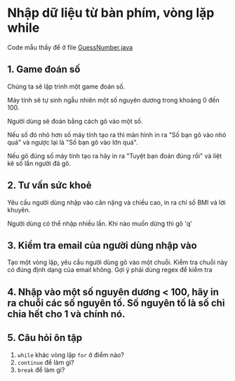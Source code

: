 # Nhập dữ liệu từ bàn phím, vòng lặp while

Code mẫu thầy để ở file [GuessNumber.java](GuessNumber.java)
## 1. Game đoán số
Chúng ta sẽ lập trình một game đoán số.

Máy tính sẽ tự sinh ngẫu nhiên một số nguyên dương trong khoảng 0 đến 100.

Người dùng sẽ đoán bằng cách gõ vào một số.

Nếu số đó nhỏ hơn số máy tính tạo ra thì màn hình in ra "Số bạn gõ vào nhỏ quá" và ngược lại là "Số bạn gõ vào lớn quá".

Nếu gõ đúng số máy tính tạo ra hãy in ra "Tuyệt bạn đoán đúng rồi" và liệt kê số lần người đã gõ.

## 2. Tư vấn sức khoẻ
Yêu cầu người dùng nhập vào cân nặng và chiều cao, in ra chỉ số BMI và lời khuyên.

Người dùng có thể nhập nhiều lần. Khi nào muốn dừng thì gõ 'q'


## 3. Kiểm tra email của người dùng nhập vào
Tạo một vòng lặp, yêu cầu người dùng gõ vào một chuỗi.
Kiểm tra chuỗi này có đúng định dạng của email không.
Gợi ý phải dùng regex để kiểm tra

## 4. Nhập vào một số nguyên dương < 100, hãy in ra chuỗi các số nguyên tố. Số nguyên tố là số chỉ chia hết cho 1 và chính nó.

## 5. Câu hỏi ôn tập

1. ```while``` khác vòng lặp ```for``` ở điểm nào?
2. ```continue``` để làm gì?
3. ```break``` để làm gì?